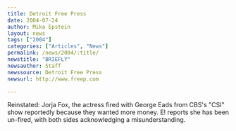```yaml
---
title: Detroit Free Press
date: 2004-07-24
author: Mika Epstein
layout: news
tags: ["2004"]
categories: ["Articles", "News"]
permalink: /news/2004/:title/
newstitle: "BRIEFLY"
newsauthor: Staff  
newssource: Detroit Free Press  
newsurl: http://www.freep.com  

---
```


Reinstated: Jorja Fox, the actress fired with George Eads from CBS's "CSI" show reportedly because they wanted more money. E! reports she has been un-fired, with both sides acknowledging a misunderstanding.  
